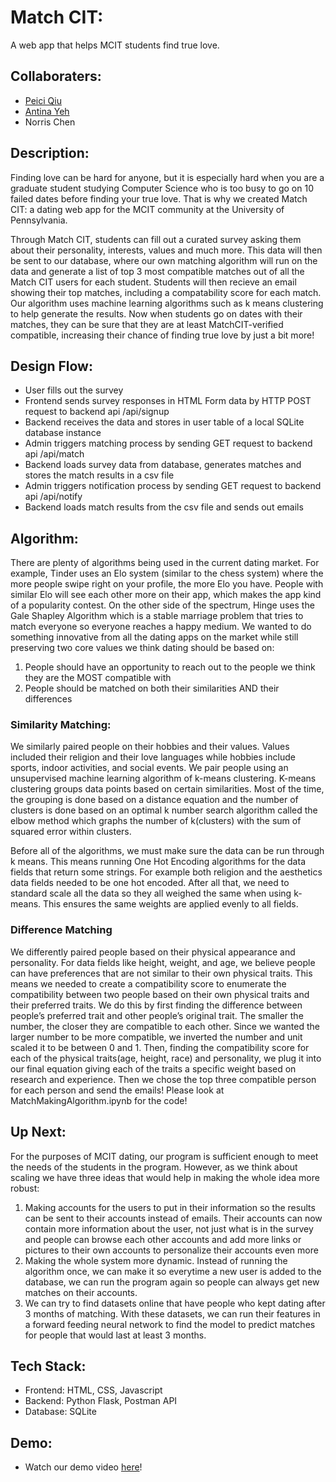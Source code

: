 # Match CIT: 
A web app that helps MCIT students find true love.
## Collaboraters: 
* [Peici Qiu](https://github.com/peiciqiu) 
* [Antina Yeh](https://github.com/antinayeh)
* Norris Chen
## Description: 
Finding love can be hard for anyone, but it is especially hard when you are a graduate student studying Computer Science who is too busy to go on 10 failed dates before finding your true love. That is why we created Match CIT: a dating web app for the MCIT community at the University of Pennsylvania. 

Through Match CIT, students can fill out a curated survey asking them about their personality, interests, values and much more. This data will then be sent to our database, where our own matching algorithm will run on the data and generate a list of top 3 most compatible matches out of all the Match CIT users for each student. Students will then recieve an email showing their top matches, including a compatability score for each match. Our algorithm uses machine learning algorithms such as k means clustering to help generate the results. Now when students go on dates with their matches, they can be sure that they are at least MatchCIT-verified compatible, increasing their chance of finding true love by just a bit more! 

## Design Flow:
* User fills out the survey
* Frontend sends survey responses in HTML Form data by HTTP POST request to backend api /api/signup
* Backend receives the data and stores in user table of a local SQLite database instance
* Admin triggers matching process by sending GET request to backend api /api/match
* Backend loads survey data from database, generates matches and stores the match results in a csv file
* Admin triggers notification process by sending GET request to backend api /api/notify
* Backend loads match results from the csv file and sends out emails
## Algorithm: 

There are plenty of algorithms being used in the current dating market. For example, Tinder uses an Elo system (similar to the chess system) where the more people swipe right on your profile, the more Elo you have. People with similar Elo will see each other more on their app, which makes the app kind of a popularity contest. On the other side of the spectrum, Hinge uses the Gale Shapley Algorithm which is a stable marriage problem that tries to match everyone so everyone reaches a happy medium. We wanted to do something innovative from all the dating apps on the market while still preserving two core values we think dating should be based on:

1) People should have an opportunity to reach out to the people we think they are the MOST compatible with
2) People should be matched on both their similarities AND their differences
### Similarity Matching:
We similarly paired people on their hobbies and their values. Values included their religion and their love languages while hobbies include sports, indoor activities, and social events. We pair people using an unsupervised machine learning algorithm of k-means clustering. K-means clustering groups data points based on certain similarities. Most of the time, the grouping is done based on a distance equation and the number of clusters is done based on an optimal k number search algorithm called the elbow method which graphs the number of k(clusters) with the sum of squared error within clusters. 

Before all of the algorithms, we must make sure the data can be run through k means. This means running One Hot Encoding algorithms for the data fields that return some strings. For example both religion and the aesthetics data fields needed to be one hot encoded. After all that, we need to standard scale all the data so they all weighed the same when using k-means. This ensures the same weights are applied evenly to all fields.

### Difference Matching
We differently paired people based on their physical appearance and personality. For data fields like height, weight, and age, we believe people can have preferences that are not similar to their own physical traits. This means we needed to create a compatibility score to enumerate the compatibility between two people based on their own physical traits and their preferred traits. We do this by first finding the difference between people’s preferred trait and other people’s original trait. The smaller the number, the closer they are compatible to each other. Since we wanted the larger number to be more compatible, we inverted the number and unit scaled it to be between 0 and 1. Then, finding the compatibility score for each of the physical traits(age, height, race) and personality, we plug it into our final equation giving each of the traits a specific weight based on research and experience. Then we chose the top three compatible person for each person and send the emails! Please look at MatchMakingAlgorithm.ipynb for the code!

## Up Next:
For the purposes of MCIT dating, our program is sufficient enough to meet the needs of the students in the program. However, as we think about scaling we have three ideas that would help in making the whole idea more robust:
1) Making accounts for the users to put in their information so the results can be sent to their accounts instead of emails. Their accounts can now contain more information about the user, not just what is in the survey and people can browse each other accounts and add more links or pictures to their own accounts to personalize their accounts even more
2) Making the whole system more dynamic. Instead of running the algorithm once, we can make it so everytime a new user is added to the database, we can run the program again so people can always get new matches on their accounts.
3) We can try to find datasets online that have people who kept dating after 3 months of matching. With these datasets, we can run their features in a forward feeding neural network to find the model to predict matches for people that would last at least 3 months.


## Tech Stack:
* Frontend: HTML, CSS, Javascript 
* Backend: Python Flask, Postman API 
* Database: SQLite


## Demo: 
* Watch our demo video [here](https://www.youtube.com/watch?v=RrXoyc01ezg)! <br />
